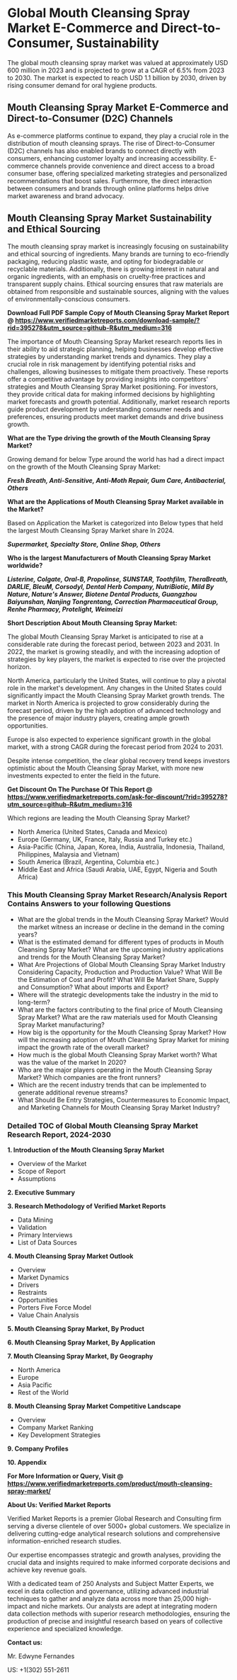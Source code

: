 <h1>Global Mouth Cleansing Spray Market E-Commerce and Direct-to-Consumer, Sustainability</h1><p class=""><p>The global mouth cleansing spray market was valued at approximately USD 600 million in 2023 and is projected to grow at a CAGR of 6.5% from 2023 to 2030. The market is expected to reach USD 1.1 billion by 2030, driven by rising consumer demand for oral hygiene products.</p><h2>Mouth Cleansing Spray Market E-Commerce and Direct-to-Consumer (D2C) Channels</h2><p>As e-commerce platforms continue to expand, they play a crucial role in the distribution of mouth cleansing sprays. The rise of Direct-to-Consumer (D2C) channels has also enabled brands to connect directly with consumers, enhancing customer loyalty and increasing accessibility. E-commerce channels provide convenience and direct access to a broad consumer base, offering specialized marketing strategies and personalized recommendations that boost sales. Furthermore, the direct interaction between consumers and brands through online platforms helps drive market awareness and brand advocacy.</p><h2>Mouth Cleansing Spray Market Sustainability and Ethical Sourcing</h2><p>The mouth cleansing spray market is increasingly focusing on sustainability and ethical sourcing of ingredients. Many brands are turning to eco-friendly packaging, reducing plastic waste, and opting for biodegradable or recyclable materials. Additionally, there is growing interest in natural and organic ingredients, with an emphasis on cruelty-free practices and transparent supply chains. Ethical sourcing ensures that raw materials are obtained from responsible and sustainable sources, aligning with the values of environmentally-conscious consumers.</p></p><p class=""><strong>Download Full PDF Sample Copy of Mouth Cleansing Spray Market Report @ <a href="https://www.verifiedmarketreports.com/download-sample/?rid=395278&utm_source=github-R&utm_medium=316" target="_blank">https://www.verifiedmarketreports.com/download-sample/?rid=395278&utm_source=github-R&utm_medium=316</a></strong></p><p>The importance of&nbsp;Mouth Cleansing Spray Market research reports lies in their ability to aid strategic planning, helping businesses develop effective strategies by understanding market trends and dynamics. They play a crucial role in risk management by identifying potential risks and challenges, allowing businesses to mitigate them proactively. These reports offer a competitive advantage by providing insights into competitors' strategies and Mouth Cleansing Spray Market positioning. For investors, they provide critical data for making informed decisions by highlighting market forecasts and growth potential. Additionally, market research reports guide product development by understanding consumer needs and preferences, ensuring products meet market demands and drive business growth.</p><p><strong>What are the&nbsp;Type driving the growth of the Mouth Cleansing Spray Market?</strong></p><p id="" class="">Growing demand for below Type around the world has had a direct impact on the growth of the Mouth Cleansing Spray Market:</p><p class=""><em><strong>Fresh Breath, Anti-Sensitive, Anti-Moth Repair, Gum Care, Antibacterial, Others</strong></em></p><p class=""><strong>What are the&nbsp;Applications&nbsp;of Mouth Cleansing Spray Market available in the Market?</strong></p><p id="" class="">Based on Application the Market is categorized into Below types that held the largest Mouth Cleansing Spray Market share In 2024.</p><p class=""><em><strong>Supermarket, Specialty Store, Online Shop, Others</strong></em></p><p class=""><strong>Who is the largest Manufacturers of Mouth Cleansing Spray Market worldwide?</strong></p><p><em><strong>Listerine, Colgate, Oral-B, Propolinse, SUNSTAR, Toothfilm, TheraBreath, DARLIE, BleuM, Corsodyl, Dental Herb Company, NutriBiotic, Mild By Nature, Nature's Answer, Biotene Dental Products, Guangzhou Baiyunshan, Nanjing Tongrentang, Correction Pharmaceutical Group, Renhe Pharmacy, Protelight, Weimeizi</strong></em></p><p id="" class=""><strong>Short Description About Mouth Cleansing Spray Market:</strong></p><p>The global Mouth Cleansing Spray Market is anticipated to rise at a considerable rate during the forecast period, between 2023 and 2031. In 2022, the market is growing steadily, and with the increasing adoption of strategies by key players, the market is expected to rise over the projected horizon.</p><p>North America, particularly the United States, will continue to play a pivotal role in the market's development. Any changes in the United States could significantly impact the Mouth Cleansing Spray Market growth trends. The market in North America is projected to grow considerably during the forecast period, driven by the high adoption of advanced technology and the presence of major industry players, creating ample growth opportunities.</p><p>Europe is also expected to experience significant growth in the global market, with a strong CAGR during the forecast period from 2024 to 2031.</p><p>Despite intense competition, the clear global recovery trend keeps investors optimistic about the Mouth Cleansing Spray Market, with more new investments expected to enter the field in the future.</p><p id="" class=""><strong>Get Discount On The Purchase Of This Report @ <a href="https://www.verifiedmarketreports.com/ask-for-discount/?rid=395278?utm_source=github-R&utm_medium=316" target="_blank">https://www.verifiedmarketreports.com/ask-for-discount/?rid=395278?utm_source=github-R&utm_medium=316</a></strong></p><p class="">Which regions are leading the Mouth Cleansing Spray Market?</p><ul><li>North America (United States, Canada and Mexico)</li><li>Europe (Germany, UK, France, Italy, Russia and Turkey etc.)</li><li>Asia-Pacific (China, Japan, Korea, India, Australia, Indonesia, Thailand, Philippines, Malaysia and Vietnam)</li><li>South America (Brazil, Argentina, Columbia etc.)</li><li>Middle East and Africa (Saudi Arabia, UAE, Egypt, Nigeria and South Africa)</li></ul><h3 id="" class="">This Mouth Cleansing Spray Market Research/Analysis Report Contains Answers to your following Questions</h3><ul><li>What are the global trends in the Mouth Cleansing Spray Market? Would the market witness an increase or decline in the demand in the coming years?</li><li>What is the estimated demand for different types of products in Mouth Cleansing Spray Market? What are the upcoming industry applications and trends for the Mouth Cleansing Spray Market?</li><li>What Are Projections of Global Mouth Cleansing Spray Market Industry Considering Capacity, Production and Production Value? What Will Be the Estimation of Cost and Profit? What Will Be Market Share, Supply and Consumption? What about imports and Export?</li><li>Where will the strategic developments take the industry in the mid to long-term?</li><li>What are the factors contributing to the final price of Mouth Cleansing Spray Market? What are the raw materials used for Mouth Cleansing Spray Market manufacturing?</li><li>How big is the opportunity for the Mouth Cleansing Spray Market? How will the increasing adoption of Mouth Cleansing Spray Market for mining impact the growth rate of the overall market?</li><li>How much is the global Mouth Cleansing Spray Market worth? What was the value of the market In 2020?</li><li>Who are the major players operating in the Mouth Cleansing Spray Market? Which companies are the front runners?</li><li>Which are the recent industry trends that can be implemented to generate additional revenue streams?</li><li>What Should Be Entry Strategies, Countermeasures to Economic Impact, and Marketing Channels for Mouth Cleansing Spray Market Industry?</li></ul><h3 id="" class="">Detailed TOC of Global Mouth Cleansing Spray Market Research Report, 2024-2030</h3><p id="" class=""><strong>1. Introduction of the Mouth Cleansing Spray Market</strong></p><ul><li>Overview of the Market</li><li>Scope of Report</li><li>Assumptions</li></ul><p id="" class=""><strong>2. Executive Summary</strong></p><p id="" class=""><strong>3. Research Methodology of Verified Market Reports</strong></p><ul><li>Data Mining</li><li>Validation</li><li>Primary Interviews</li><li>List of Data Sources</li></ul><p id="" class=""><strong>4. Mouth Cleansing Spray Market Outlook</strong></p><ul><li>Overview</li><li>Market Dynamics</li><li>Drivers</li><li>Restraints</li><li>Opportunities</li><li>Porters Five Force Model</li><li>Value Chain Analysis</li></ul><p id="" class=""><strong>5. Mouth Cleansing Spray Market, By Product</strong></p><p id="" class=""><strong>6. Mouth Cleansing Spray Market, By Application</strong></p><p id="" class=""><strong>7. Mouth Cleansing Spray Market, By Geography</strong></p><ul><li>North America</li><li>Europe</li><li>Asia Pacific</li><li>Rest of the World</li></ul><p id="" class=""><strong>8. Mouth Cleansing Spray Market Competitive Landscape</strong></p><ul><li>Overview</li><li>Company Market Ranking</li><li>Key Development Strategies</li></ul><p id="" class=""><strong>9. Company Profiles</strong></p><p id="" class=""><strong>10. Appendix</strong></p><p id="" class=""><strong>For More Information or Query, Visit @ <a href="https://www.verifiedmarketreports.com/product/mouth-cleansing-spray-market/" target="_blank">https://www.verifiedmarketreports.com/product/mouth-cleansing-spray-market/</a></strong></p><p id="" class=""><strong>About Us: Verified Market Reports</strong></p><p id="" class="">Verified Market Reports is a premier Global Research and Consulting firm serving a diverse clientele of over 5000+ global customers. We specialize in delivering cutting-edge analytical research solutions and comprehensive information-enriched research studies.</p><p id="" class="">Our expertise encompasses strategic and growth analyses, providing the crucial data and insights required to make informed corporate decisions and achieve key revenue goals.</p><p id="" class="">With a dedicated team of 250 Analysts and Subject Matter Experts, we excel in data collection and governance, utilizing advanced industrial techniques to gather and analyze data across more than 25,000 high-impact and niche markets. Our analysts are adept at integrating modern data collection methods with superior research methodologies, ensuring the production of precise and insightful research based on years of collective experience and specialized knowledge.</p><p id="" class=""><strong>Contact us:</strong></p><p id="" class="">Mr. Edwyne Fernandes</p><p id="" class="">US: +1(302) 551-2611</p>